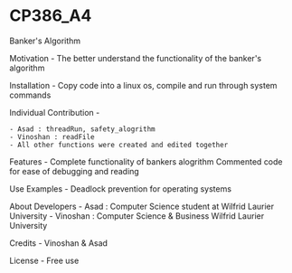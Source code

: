 # CP386_A4

Banker's Algorithm

Motivation -
	The better understand the functionality of the banker's algorithm

Installation -
	Copy code into a linux os, compile and run through system commands

Individual Contribution -
	
	- Asad : threadRun, safety_alogrithm
	- Vinoshan : readFile
	- All other functions were created and edited together

Features -
	Complete functionality of bankers alogrithm
	Commented code for ease of debugging and reading

Use Examples -
	Deadlock prevention for operating systems

About Developers
	- Asad : Computer Science student at Wilfrid Laurier University
	- Vinoshan : Computer Science & Business Wilfrid Laurier University

Credits 
	- Vinoshan & Asad

License
	- Free use
